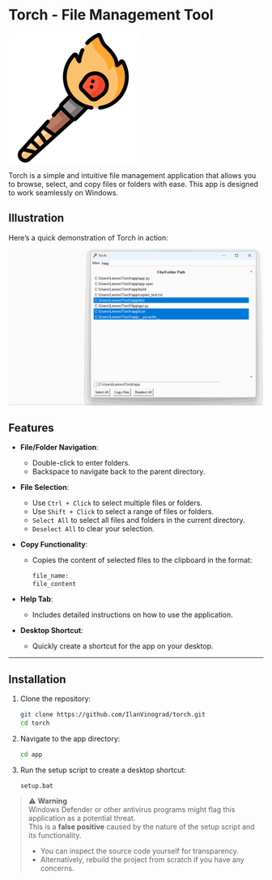 # Torch - File Management Tool

![Torch](https://github.com/IlanVinograd/Torch/blob/main/icon256x256.png)

Torch is a simple and intuitive file management application that allows you to browse, select, and copy files or folders with ease. This app is designed to work seamlessly on Windows.

## Illustration

Here’s a quick demonstration of Torch in action:

![TorchPNG](https://github.com/IlanVinograd/Torch/blob/main/torch.gif)

## Features

- **File/Folder Navigation**:
  - Double-click to enter folders.
  - Backspace to navigate back to the parent directory.

- **File Selection**:
  - Use `Ctrl + Click` to select multiple files or folders.
  - Use `Shift + Click` to select a range of files or folders.
  - `Select All` to select all files and folders in the current directory.
  - `Deselect All` to clear your selection.

- **Copy Functionality**:
  - Copies the content of selected files to the clipboard in the format:
    ```
    file_name:
    file_content
    ```

- **Help Tab**:
  - Includes detailed instructions on how to use the application.

- **Desktop Shortcut**:
  - Quickly create a shortcut for the app on your desktop.

---

## Installation

1. Clone the repository:
   ```bash
   git clone https://github.com/IlanVinograd/torch.git
   cd torch
2. Navigate to the app directory:
   ```bash
   cd app
   ```
3. Run the setup script to create a desktop shortcut:
   ```bsh
   setup.bat
   ```

> ⚠ **Warning**  
> Windows Defender or other antivirus programs might flag this application as a potential threat.  
> This is a **false positive** caused by the nature of the setup script and its functionality.  
>
> - You can inspect the source code yourself for transparency.  
> - Alternatively, rebuild the project from scratch if you have any concerns.